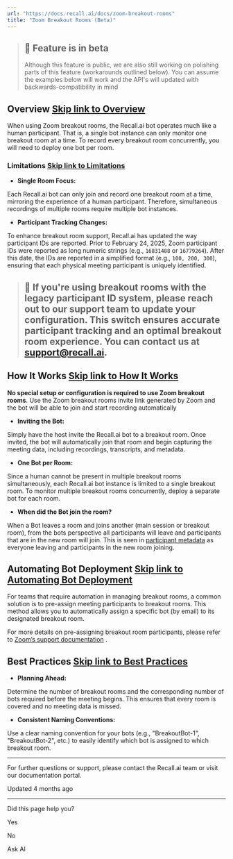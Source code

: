 ```yaml
---
url: "https://docs.recall.ai/docs/zoom-breakout-rooms"
title: "Zoom Breakout Rooms (Beta)"
---
```


> ## 🚧  Feature is in beta
>
> Although this feature is public, we are also still working on polishing parts of this feature (workarounds outlined below). You can assume the examples below will work and the API's will updated with backwards-compatibility in mind

## Overview   [Skip link to Overview](https://docs.recall.ai/docs/zoom-breakout-rooms\#overview)

When using Zoom breakout rooms, the Recall.ai bot operates much like a human participant. That is, a single bot instance can only monitor one breakout room at a time. To record every breakout room concurrently, you will need to deploy one bot per room.

### Limitations   [Skip link to Limitations](https://docs.recall.ai/docs/zoom-breakout-rooms\#limitations)

- **Single Room Focus:**


Each Recall.ai bot can only join and record one breakout room at a time, mirroring the experience of a human participant. Therefore, simultaneous recordings of multiple rooms require multiple bot instances.
- **Participant Tracking Changes:**


To enhance breakout room support, Recall.ai has updated the way participant IDs are reported. Prior to February 24, 2025, Zoom participant IDs were reported as long numeric strings (e.g., `16831488` or `16779264`). After this date, the IDs are reported in a simplified format (e.g., `100, 200, 300`), ensuring that each physical meeting participant is uniquely identified.

> ## 📘  If you're using breakout rooms with the legacy participant ID system, please reach out to our support team to update your configuration. This switch ensures accurate participant tracking and an optimal breakout room experience. You can contact us at [support@recall.ai](mailto:support@recall.ai).

## How It Works   [Skip link to How It Works](https://docs.recall.ai/docs/zoom-breakout-rooms\#how-it-works)

**No special setup or configuration is required to use Zoom breakout rooms**. Use the Zoom breakout rooms invite link generated by Zoom and the bot will be able to join and start recording automatically

- **Inviting the Bot:**


Simply have the host invite the Recall.ai bot to a breakout room. Once invited, the bot will automatically join that room and begin capturing the meeting data, including recordings, transcripts, and metadata.
- **One Bot per Room:**


Since a human cannot be present in multiple breakout rooms simultaneously, each Recall.ai bot instance is limited to a single breakout room. To monitor multiple breakout rooms concurrently, deploy a separate bot for each room.
- **When did the Bot join the room?**


When a Bot leaves a room and joins another (main session or breakout room), from the bots perspective all participants will leave and participants that are in the new room will join. This is seen in [participant metadata](https://docs.recall.ai/docs/meeting-metadata-and-participants) as everyone leaving and participants in the new room joining.

## Automating Bot Deployment   [Skip link to Automating Bot Deployment](https://docs.recall.ai/docs/zoom-breakout-rooms\#automating-bot-deployment)

For teams that require automation in managing breakout rooms, a common solution is to pre-assign meeting participants to breakout rooms. This method allows you to automatically assign a specific bot (by email) to its designated breakout room.

For more details on pre-assigning breakout room participants, please refer to [Zoom’s support documentation](https://support.zoom.com/hc/en/article?id=zm_kb&sysparm_article=KB0061353) .

## Best Practices   [Skip link to Best Practices](https://docs.recall.ai/docs/zoom-breakout-rooms\#best-practices)

- **Planning Ahead:**


Determine the number of breakout rooms and the corresponding number of bots required before the meeting begins. This ensures that every room is covered and no meeting data is missed.
- **Consistent Naming Conventions:**


Use a clear naming convention for your bots (e.g., "BreakoutBot-1", "BreakoutBot-2", etc.) to easily identify which bot is assigned to which breakout room.

* * *

For further questions or support, please contact the Recall.ai team or visit our documentation portal.

Updated 4 months ago

* * *

Did this page help you?

Yes

No

Ask AI